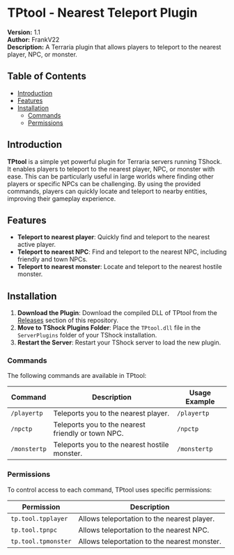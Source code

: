 # TPtool - Nearest Teleport Plugin

**Version:** 1.1  
**Author:** FrankV22  
**Description:** A Terraria plugin that allows players to teleport to the nearest player, NPC, or monster.

## Table of Contents

- [Introduction](#introduction)
- [Features](#features)
- [Installation](#installation)
  - [Commands](#commands)
  - [Permissions](#permissions)

## Introduction

**TPtool** is a simple yet powerful plugin for Terraria servers running TShock. It enables players to teleport to the nearest player, NPC, or monster with ease. This can be particularly useful in large worlds where finding other players or specific NPCs can be challenging. By using the provided commands, players can quickly locate and teleport to nearby entities, improving their gameplay experience.

## Features

- **Teleport to nearest player**: Quickly find and teleport to the nearest active player.
- **Teleport to nearest NPC**: Find and teleport to the nearest NPC, including friendly and town NPCs.
- **Teleport to nearest monster**: Locate and teleport to the nearest hostile monster.

## Installation

1. **Download the Plugin**: Download the compiled DLL of TPtool from the [Releases](#) section of this repository.
2. **Move to TShock Plugins Folder**: Place the `TPtool.dll` file in the `ServerPlugins` folder of your TShock installation.
3. **Restart the Server**: Restart your TShock server to load the new plugin.

### Commands

The following commands are available in TPtool:

| Command     | Description                                           | Usage Example   |
|-------------|-------------------------------------------------------|-----------------|
| `/playertp` | Teleports you to the nearest player.                  | `/playertp`     |
| `/npctp`    | Teleports you to the nearest friendly or town NPC.    | `/npctp`        |
| `/monstertp`| Teleports you to the nearest hostile monster.         | `/monstertp`    |

### Permissions

To control access to each command, TPtool uses specific permissions:

| Permission          | Description                                      |
|---------------------|--------------------------------------------------|
| `tp.tool.tpplayer`  | Allows teleportation to the nearest player.      |
| `tp.tool.tpnpc`     | Allows teleportation to the nearest NPC.         |
| `tp.tool.tpmonster` | Allows teleportation to the nearest monster.     |

